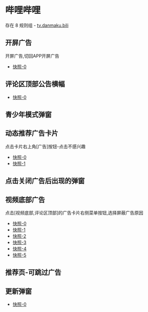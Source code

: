 # 哔哩哔哩

存在 8 规则组 - [tv.danmaku.bili](/src/apps/tv.danmaku.bili.ts)

## 开屏广告

开屏广告,切回APP开屏广告

- [快照-0](https://gkd-kit.gitee.io/import/12705270)

## 评论区顶部公告横幅

- [快照-0](https://gkd-kit.gitee.io/import/12775156)

## 青少年模式弹窗

## 动态推荐广告卡片

点击卡片右上角[广告]按钮-点击不感兴趣

- [快照-0](https://gkd-kit.gitee.io/import/12700222)
- [快照-1](https://gkd-kit.gitee.io/import/12700243)

## 点击关闭广告后出现的弹窗

## 视频底部广告

点击[视频底部,评论区顶部]的广告卡片右侧菜单按钮,选择屏蔽广告原因

- [快照-0](https://gkd-kit.gitee.io/import/12642260)
- [快照-1](https://gkd-kit.gitee.io/import/12705266)
- [快照-2](https://gkd-kit.songe.li/import/12776568)
- [快照-3](https://gkd-kit.gitee.io/import/12707070)
- [快照-4](https://gkd-kit.gitee.io/import/12642261)
- [快照-5](https://gkd-kit.gitee.io/import/12706768)

## 推荐页-可跳过广告

## 更新弹窗

- [快照-0](https://gkd-kit.gitee.io/import/12649689)
